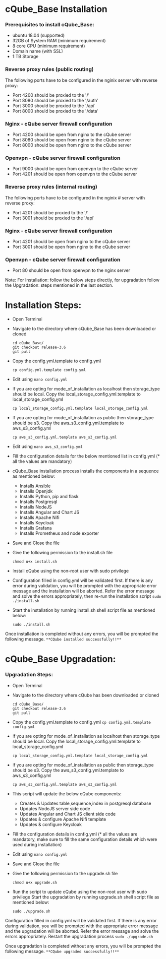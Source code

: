 # cQube_Base Installation
###  Prerequisites to install cQube_Base:

- ubuntu 18.04 (supported)
- 32GB of System RAM (minimum requirement)
- 8 core CPU (minimum requirement)
- Domain name (with SSL)
- 1 TB Storage
### Reverse proxy rules (public routing)
The following ports have to be configured in the nginix server with reverse proxy:

- Port 4200 should be proxied to the '/'
- Port 8080 should be proxied to the '/auth'
- Port 3000 should be proxied to the '/api'
- Port 8000 should be proxied to the '/data'

### Nginx - cQube server firewall configuration

- Port 4200 should be open from nginx to the cQube server
- Port 8080 should be open from nginx to the cQube server
- Port 8000 should be open from nginx to the cQube server
### Openvpn - cQube server firewall configuration

- Port 9000 should be open from openvpn to the cQube server
- Port 4201 should be open from openvpn to the cQube server

### Reverse proxy rules (internal routing)
The following ports have to be configured in the nginix # server with reverse proxy:

- Port 4201 should be proxied to the '/'
- Port 3001 should be proxied to the '/api'

### Nginx - cQube server firewall configuration

- Port 4201 should be open from nginx to the cQube server
- Port 3001 should be open from nginx to the cQube server 

### Openvpn - cQube server firewall configuration

- Port 80 should be open from openvpn to the nginx server

Note: For Installation: follow the below steps directly, for upgradation follow the Upgradation: steps mentioned in the last section.


# Installation Steps:
- Open Terminal
- Navigate to the directory where cQube_Base has been downloaded or cloned 
  ```
  cd cQube_Base/
  git checkout release-3.6
  git pull
  ```
- Copy the config.yml.template to config.yml 
  ```
  cp config.yml.template config.yml
  ```
- Edit using ```nano config.yml```
- If you are opting for mode_of_installation as localhost then storage_type should be local. Copy the local_storage_config.yml.template to local_storage_config.yml  
  ```
  cp local_storage_config.yml.template local_storage_config.yml
  ```
- If you are opting for mode_of_installation as public then storage_type should be s3. Copy the aws_s3_config.yml.template to aws_s3_config.yml 
  ```
  cp aws_s3_config.yml.template aws_s3_config.yml
  ```
- Edit using ```nano aws_s3_config.yml```

- Fill the configuration details for the below mentioned list in config.yml (* all the values are mandatory)
- cQube_Base installation process installs the components in a sequence as mentioned below:
  - Installs Ansible
  - Installs Openjdk
  - Installs Python, pip and flask
  - Installs Postgresql
  - Installs NodeJS
  - Installs Angular and Chart JS
  - Installs Apache Nifi
  - Installs Keycloak
  - Installs Grafana
  - Installs Prometheus and node exporter
- Save and Close the file


- Give the following permission to the install.sh file

  ```
  chmod u+x install.sh
  ```

- Install cQube using the non-root user with sudo privilege

- Configuration filled in config.yml will be validated first. If there is any error during validation, you will be prompted with the appropriate error message and the installation will be aborted. Refer the error message and solve the errors appropriately, then re-run the installation script ```sudo ./install.sh```

- Start the installation by running install.sh shell script file as mentioned below:

  ```
  sudo ./install.sh
  ```

Once installation is completed without any errors, you will be prompted the following message. 
```**CQube installed successfully!!**```


# cQube_Base Upgradation:
### Upgradation Steps:

- Open Terminal
- Navigate to the directory where cQube has been downloaded or cloned
  ```
  cd cQube_Base/
  git checkout release-3.6
  git pull
  ```
- Copy the config.yml.template to config.yml ```cp config.yml.template config.yml```
- If you are opting for mode_of_installation as localhost then storage_type should be local. Copy the local_storage_config.yml.template to local_storage_config.yml  
  ```
  cp local_storage_config.yml.template local_storage_config.yml
  ```
- If you are opting for mode_of_installation as public then storage_type should be s3. Copy the aws_s3_config.yml.template to aws_s3_config.yml 
  ```
  cp aws_s3_config.yml.template aws_s3_config.yml
  ```
- This script will update the below cQube components:

  - Creates & Updates table,sequence,index in postgresql database
  - Updates NodeJS server side code
  - Updates Angular and Chart JS client side code
  - Updates & configure Apache Nifi template
  - Updates & configure Keycloak
- Fill the configuration details in config.yml (* all the values are mandatory, make sure to fill the same configuration details which were used during installation)

- Edit using ```nano config.yml```

- Save and Close the file

- Give the following permission to the upgrade.sh file

  ```
  chmod u+x upgrade.sh
  ```
- Run the script to update cQube using the non-root user with sudo privilege
Start the upgradation by running upgrade.sh shell script file as mentioned below:
  ```
  sudo ./upgrade.sh
  ```

Configuration filled in config.yml will be validated first. If there is any error during validation, you will be prompted with the appropriate error message and the upgradation will be aborted. Refer the error message and solve the errors appropriately. Restart the upgradation process ```sudo ./upgrade.sh```

Once upgradation is completed without any errors, you will be prompted the following message. ```**CQube upgraded successfully!!**```


